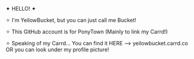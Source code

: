  ✦ HELLO! ✦

 ✧ I'm YeilowBucket, but you can just call me Bucket! 
 
 ✧ This GitHub account is for PonyTown (Mainly to link my Carrd!)

 ✧ Speaking of my Carrd... You can find it HERE --> yeilowbucket.carrd.co OR you can look under my profile picture!
 
<!---
YeilowBucket/YeilowBucket is a ✨ special ✨ repository because its `README.md` (this file) appears on your GitHub profile.
You can click the Preview link to take a look at your changes.
--->
